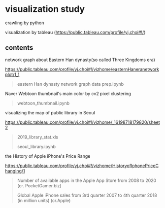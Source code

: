 # visualization study
crawling by python

visualization by tableau (https://public.tableau.com/profile/yj.choi#!/)

contents
---------------------------
network graph about Eastern Han dynasty(so called Three Kingdoms era)

https://public.tableau.com/profile/yj.choi#!/vizhome/easternHaneranetworkplot/1_1 

> eastern Han dynasty network graph data prep.ipynb


Naver Webtoon thumbnail's main color by cv2 pixel clustering

> webtoon_thumbnail.ipynb


visualizing the map of public library in Seoul

https://public.tableau.com/profile/yj.choi#!/vizhome/_16198718179820/sheet2 

> 2019_library_stat.xls
> 
> seoul_library.ipynb 


the History of Apple iPhone's Price Range

https://public.tableau.com/profile/yj.choi#!/vizhome/HistoryofIphonePriceChanging/1

> Number of available apps in the Apple App Store from 2008 to 2020 (cr. PocketGamer.biz) 
>
>Global Apple iPhone sales from 3rd quarter 2007 to 4th quarter 2018 (in million units) (cr.Apple)
